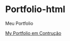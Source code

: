 # Portfolio-html
Meu Portfolio

<a href="https://demilson1.github.io/Portfolio-html/">My Portfolio em Contrução</a>
